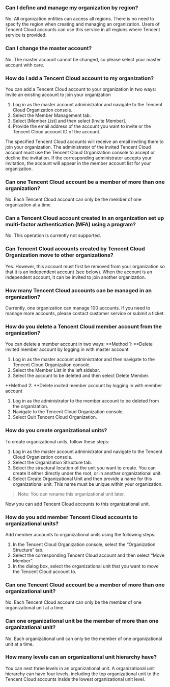 ### Can I define and manage my organization by region?
No. All organization entities can access all regions. There is no need to specify the region when creating and managing an organization. Users of Tencent Cloud accounts can use this service in all regions where Tencent service is provided.
### Can I change the master account?
No. The master account cannot be changed, so please select your master account with care.
### How do I add a Tencent Cloud account to my organization?
You can add a Tencent Cloud account to your organization in two ways:
Invite an existing account to join your organization
1. Log in as the master account administrator and navigate to the Tencent Cloud Organization console.
2. Select the Member Management tab.
3. Select [Member List] and then select [Invite Member].
4. Provide the email address of the account you want to invite or the Tencent Cloud account ID of the account.

The specified Tencent Cloud accounts will receive an email inviting them to join your organization. The administrator of the invited Tencent Cloud account must use the Tencent Cloud Organization console to accept or decline the invitation. If the corresponding administrator accepts your invitation, the account will appear in the member account list for your organization.

### Can one Tencent Cloud account be a member of more than one organization?
No. Each Tencent Cloud account can only be the member of one organization at a time.
### Can a Tencent Cloud account created in an organization set up multi-factor authentication (MFA) using a program?
No. This operation is currently not supported.
### Can Tencent Cloud accounts created by Tencent Cloud Organization move to other organizations?
Yes. However, this account must first be removed from your organization so that it is an independent account (see below). When the account is an independent account, it can be invited to join another organization. 
### How many Tencent Cloud accounts can be managed in an organization?
Currently, one organization can manage 100 accounts. If you need to manage more accounts, please contact customer service or submit a ticket.

### How do you delete a Tencent Cloud member account from the organization?
You can delete a member account in two ways:
**Method 1: **Delete invited member account by logging in with master account
1. Log in as the master account administrator and then navigate to the Tencent Cloud Organization console.
2. Select the Member List in the left sidebar.
3. Select the account to be deleted and then select Delete Member.

**Method 2: **Delete invited member account by logging in with member account
1. Log in as the administrator to the member account to be deleted from the organization.
2. Navigate to the Tencent Cloud Organization console.
3. Select Quit Tencent Cloud Organization.

### How do you create organizational units?
To create organizational units, follow these steps:
1. Log in as the master account administrator and navigate to the Tencent Cloud Organization console.
2. Select the Organization Structure tab.
3. Select the structural location of the unit you want to create. You can create it either directly under the root, or in another organizational unit.
4. Select Create Organizational Unit and then provide a name for this organizational unit. This name must be unique within your organization.

>Note: You can rename this organizational unit later.

Now you can add Tencent Cloud accounts to this organizational unit.

### How do you add member Tencent Cloud accounts to organizational units?
Add member accounts to organizational units using the following steps:
1. In the Tencent Cloud Organization console, select the “Organization Structure” tab.
2. Select the corresponding Tencent Cloud account and then select “Move Member”.
3. In the dialog box, select the organizational unit that you want to move the Tencent Cloud account to.

### Can one Tencent Cloud account be a member of more than one organizational unit?
No. Each Tencent Cloud account can only be the member of one organizational unit at a time.

### Can one organizational unit be the member of more than one organizational unit?
No. Each organizational unit can only be the member of one organizational unit at a time.

### How many levels can an organizational unit hierarchy have?
You can nest three levels in an organizational unit. A organizational unit hierarchy can have four levels, including the top organizational unit to the Tencent Cloud accounts inside the lowest organizational unit level.